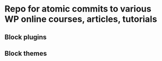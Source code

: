 # Repo for atomic commits to various WP online courses, articles, tutorials

## Block plugins

## Block themes
